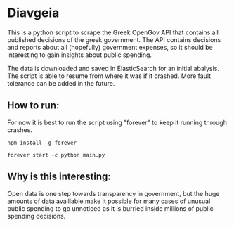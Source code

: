 Diavgeia
========
This is a python script to scrape the Greek OpenGov API that contains all published decisions of the greek government. The API contains decisions and reports about all (hopefully) government expenses, so it should be interesting to gain insights about public spending. 

The data is downloaded and saved in ElasticSearch for an initial abalysis. The script is able to resume from where it was if it crashed. More fault tolerance can be added in the future.


How to run:
-----------
For now it is best to run the script using "forever" to keep it running through crashes.

    
    npm install -g forever 

    forever start -c python main.py


Why is this interesting:
------------------------
Open data is one step towards transparency in government, but the huge amounts of data availlable make it possible for many cases of unusual public spending to go unnoticed as it is burried inside millions of public spending decisions.

